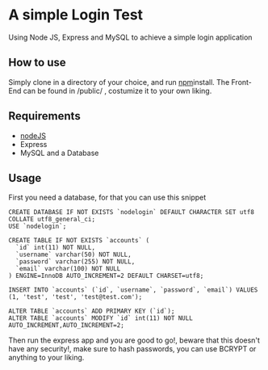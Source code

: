  # A simple Login Test
 Using Node JS, Express and MySQL to achieve a simple login application

## How to use
Simply clone in a directory of your choice, and run [npm](https://www.npmjs.com)install.
The Front-End can be found in /public/ , costumize it to your own liking.

## Requirements
- [nodeJS](https://nodejs.org/en/download/)
- Express 
- MySQL and a Database

## Usage

First you need a database, for that you can use this snippet
```
CREATE DATABASE IF NOT EXISTS `nodelogin` DEFAULT CHARACTER SET utf8 COLLATE utf8_general_ci;
USE `nodelogin`;

CREATE TABLE IF NOT EXISTS `accounts` (
  `id` int(11) NOT NULL,
  `username` varchar(50) NOT NULL,
  `password` varchar(255) NOT NULL,
  `email` varchar(100) NOT NULL
) ENGINE=InnoDB AUTO_INCREMENT=2 DEFAULT CHARSET=utf8;

INSERT INTO `accounts` (`id`, `username`, `password`, `email`) VALUES (1, 'test', 'test', 'test@test.com');

ALTER TABLE `accounts` ADD PRIMARY KEY (`id`);
ALTER TABLE `accounts` MODIFY `id` int(11) NOT NULL AUTO_INCREMENT,AUTO_INCREMENT=2;
```

Then run the express app and you are good to go!, beware that this doesn't have any security!, make sure to hash passwords, you can use BCRYPT or anything to your liking.